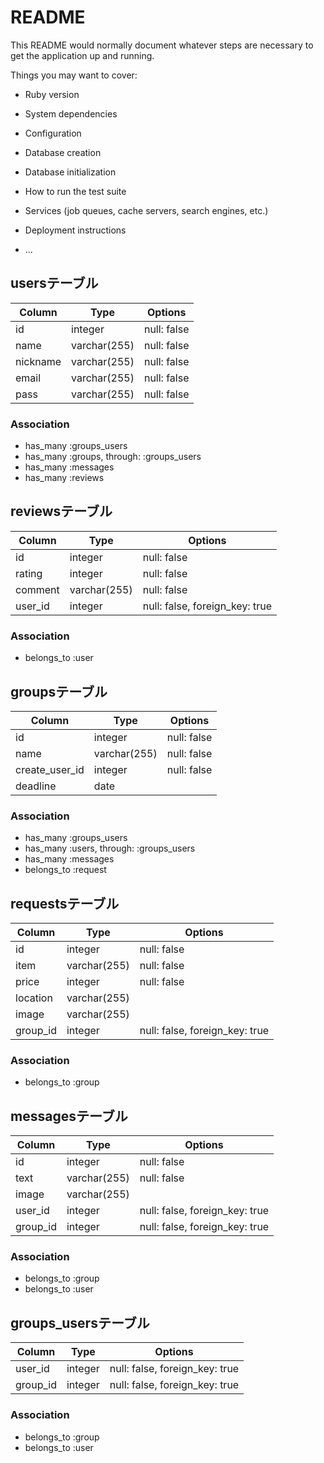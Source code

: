 # README

This README would normally document whatever steps are necessary to get the
application up and running.

Things you may want to cover:

* Ruby version

* System dependencies

* Configuration

* Database creation

* Database initialization

* How to run the test suite

* Services (job queues, cache servers, search engines, etc.)

* Deployment instructions

* ...

## usersテーブル

|Column|Type|Options|
|------|----|-------|
|id|integer|null: false|
|name|varchar(255)|null: false|
|nickname|varchar(255)|null: false|
|email|varchar(255)|null: false|
|pass|varchar(255)|null: false|

### Association
- has_many :groups_users
- has_many :groups, through: :groups_users
- has_many :messages
- has_many :reviews

## reviewsテーブル

|Column|Type|Options|
|------|----|-------|
|id|integer|null: false|
|rating|integer|null: false|
|comment|varchar(255)|null: false|
|user_id|integer|null: false, foreign_key: true|

### Association
- belongs_to :user

## groupsテーブル

|Column|Type|Options|
|------|----|-------|
|id|integer|null: false|
|name|varchar(255)|null: false|
|create_user_id|integer|null: false|
|deadline|date|

### Association
- has_many :groups_users
- has_many :users, through: :groups_users
- has_many :messages
- belongs_to :request

## requestsテーブル

|Column|Type|Options|
|------|----|-------|
|id|integer|null: false|
|item|varchar(255)|null: false|
|price|integer|null: false|
|location|varchar(255)|
|image|varchar(255)|
|group_id|integer|null: false, foreign_key: true|

### Association
- belongs_to :group

## messagesテーブル

|Column|Type|Options|
|------|----|-------|
|id|integer|null: false|
|text|varchar(255)|null: false|
|image|varchar(255)|
|user_id|integer|null: false, foreign_key: true|
|group_id|integer|null: false, foreign_key: true|

### Association
- belongs_to :group
- belongs_to :user

## groups_usersテーブル

|Column|Type|Options|
|------|----|-------|
|user_id|integer|null: false, foreign_key: true|
|group_id|integer|null: false, foreign_key: true|

### Association
- belongs_to :group
- belongs_to :user